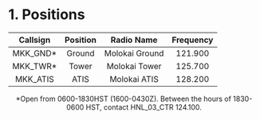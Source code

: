 # 1. Positions

| Callsign           | Position          | Radio Name           | Frequency                       |
| :------------------: | :----------------: | :------------------: | :---------------------------: |
| MKK_GND* | Ground | Molokai Ground | 121.900 |
| MKK_TWR* | Tower | Molokai Tower | 125.700 |
| MKK_ATIS | ATIS | Molokai ATIS | 128.200 |

<p style="text-align: center;">*Open from 0600-1830HST (1600-0430Z). Between the hours of 1830-0600 HST, contact HNL_03_CTR 124.100.</p>